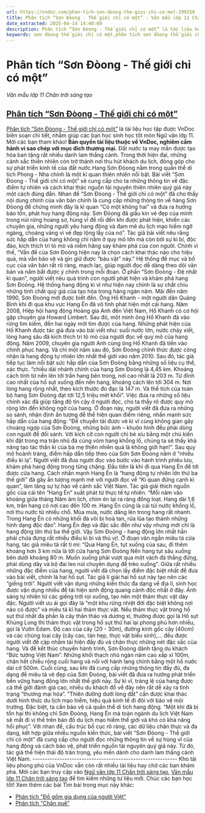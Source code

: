 ```yaml
---
url: https://vndoc.com/phan-tich-son-doong-the-gioi-chi-co-mot-299258
title: Phân tích “Sơn Đòong - Thế giới chỉ có một” - Văn mẫu lớp 11 Chân trời sáng tạo - VnDoc.com
date_extracted: 2025-04-14 14:40:09
description: Phân tích “Sơn Đòong - Thế giới chỉ có một” là tài liệu học tập được VnDoc biên soạn chi tiết, nhằm giúp các bạn học sinh học tốt môn Ngữ văn lớp 11
keywords: sơn đòong thế giới chỉ có một,phân tích sơn đòong thế giới chỉ có một,soạn sơn đòong thế giới chỉ có một,dàn ý sơn đòong thế giới chỉ có một,sơn đòong thế giới chỉ có một phân tích,bố cục sơn đòong thế giới chỉ có một,sơn đòong thế giới chỉ có một ngữ văn 11,sơn đòong thế giới chỉ có một chân trời sáng tạo
---
```


# Phân tích “Sơn Đòong - Thế giới chỉ có một”
 _Văn mẫu lớp 11 Chân trời sáng tạo_
## [Phân tích “Sơn Đòong - Thế giới chỉ có một”](<https://vndoc.com/phan-tich-son-doong-the-gioi-chi-co-mot-299258>)
[Phân tích “Sơn Đòong - Thế giới chỉ có một”](<https://vndoc.com/phan-tich-son-doong-the-gioi-chi-co-mot-299258>) là tài liệu học tập được VnDoc biên soạn chi tiết, nhằm giúp các bạn học sinh học tốt môn Ngữ văn lớp 11. Mời các bạn tham khảo\!
**Bản quyền tài liệu thuộc về VnDoc, nghiêm cấm hành vi sao chép với mục đích thương mại.**
Đất nước ta may mắn được tạo hóa ban tặng rất nhiều danh lam thắng cảnh. Trong thời hiện đại, những cảnh sắc thiên nhiên còn trở thành nơi thu hút khách du lịch, đóng góp cho sự phát triển kinh tế của đất nước.Hang Sơn Đòong nằm trong quần thể di tích Phong - Nha chính là một kì quan thiên nhiên nổi bật. Bài viết “Sơn Đòong - Thế giới chỉ có một” sẽ cung cấp cho ta những thông tin về đặc điểm tự nhiên và cách khai thác nguồn tài nguyên thiên nhiên quý giá này một cách đúng đắn.
Nhan đề “Sơn Đòong - Thế giới chỉ có một” đã cho thấy nội dung chính của văn bản chính là cung cấp những thông tin về hàng Sơn Đòong để chứng minh đây là kì quan “Có một không hai” và đưa ra hướng bảo tồn, phát huy hang động này. Sơn Đòong đã giấu kín vẻ đẹp của mình trong núi rừng hoang sơ, hùng vĩ để rồi đến khi được phát hiện, khiến các chuyên gia, những người yêu hang động và đam mê du lịch mạo hiểm ngỡ ngàng, choáng váng vì vẻ đẹp lộng lẫy của nó”. Tác giả bài viết nêu rằng sức hấp dẫn của hang không chỉ nằm ở quy mô lớn mà còn bởi sự kì bí, độc đáo, kích thích trí tò mò và niềm hăng say khám phá của con người. Chính vì thế, “Vấn đề của Sơn Đoòng hiện nay là chọn cách khai thác nào cho hiệu quả, mà vẫn bảo vệ và gìn giữ được “báu vật” này.” Hệ thống đề mục và bố cục của văn bản rất rõ ràng, mạch lạc, giúp người đọc dễ dàng theo dõi văn bản và nắm bắt được ý chính trong mỗi đoạn.
Ở phần “Sơn Đoòng - Đệ nhất kì quan”, người viết nêu quá trình con người phát hiện và khám phá hang Sơn Đoòng. Hệ thống hang động kì vĩ như hiện nay chính là sự chắt chiu những tinh chất quý giá của tạo hóa trong hàng ngàn năm. Mãi đến năm 1990, Sơn Đoòng mới được biết đến. Ông Hồ Khanh - một người dân Quảng Bình khi đi qua khu vực Hang Én đã vô tình phát hiện một cái hang. Năm 2008, Hiệp hội hang động Hoàng gia Anh đến Việt Nam, Hồ Khanh có cơ hội gặp chuyên gia Howard Limbert. Sau đó, một mình ông Hồ Khanh đã vào rừng tìm kiếm, đến hai ngày mới tìm được của hang. Những phát hiện của Hồ Khanh được tác giả đưa vào bài viết như: suối nước lớn, nước chảy xiết, lòng hang sâu đã kích thích trí tò mò của người đọc về quy mô của hang động. Năm 2009, chuyên gia người Anh cùng ông Hồ Khanh đã tiến vào chinh phục hang. Và chỉ một năm sau đó, Sơn Đoòng chính thức được công nhận là hang động tự nhiên lớn nhất thế giới vào năm 2010.
Sau đó, tác giả tiếp tục làm nổi bật sức hấp dẫn của Sơn Đoòng bằng những số liệu cụ thể, xác thực. “chiều dài nhánh chính của hang Sơn Đoòng là 4,45 km. Khoảng cách tính từ nền lên tới trần hang bên trong, nơi cao nhất là 203 m. Từ đỉnh cao nhất của hố sụt xuống đến nền hang, khoảng cách lên tới 304 m. Nơi lòng hang rộng nhất, theo kích thước đo đạc là 147 m. Và thể tích của toàn bộ hang Sơn Đoòng đạt tới 12,5 triệu mét khối”. Việc đưa ra những số liệu chính xác đã giúp tăng độ tin cậy ở người đọc, cho ta thấy rõ được quy mô rộng lớn đến không ngờ của hang. Ở đoạn này, người viết đã đưa ra những so sánh, nhận định ấn tượng để thể hiện quan điểm riêng, nhấn mạnh sức hấp dẫn của hang động: “Để chuyển tải được vẻ kì vĩ cùng không gian gây choáng ngợp của Sơn Đoòng, những bức ảnh – khuôn hình đều phải dùng con người để đối sánh. Với kích cỡ con người chỉ bé xíu bằng một chú kiến khi đặt trong ma trận nhũ đá cùng vòm hang khổng lồ, chúng ta sẽ thấy khả năng tạo tác thần kì của bà mẹ thiên nhiên quả là không giới hạn\!”.
Sau quy mô hoành tráng, điểm hấp dẫn tiếp theo của Sơn Sơn Đoòng nằm ở “nhiều điều kì lạ”. Người viết đã đưa người đọc vào bước vào hành trình phiêu lưu, khám phá hang động trong từng chặng. Đầu tiên là khi đi qua Hang Én để tới được cửa hang. Cách nhấn mạnh Hang Én là “hang động tự nhiên lớn thứ ba thế giới” đã gây ấn tượng mạnh mẽ với người đọc về “Kì quan đứng cạnh kì quan”, làm tăng sự tự hào về cảnh sắc Việt Nam. Tác giả giải thích nguồn gốc của cái tên “Hang Én” xuất phát từ thực tế tự nhiên. “Mỗi năm vào khoảng giữa tháng Năm âm lịch, chim én lại ra ràng đồng loạt. Hang dài 1,6 km, trần hang có nơi cao đến 100 m. Hang Én cũng là cái túi nước khổng lồ, nơi thu nước từ nhiều chỗ. Mùa mưa, nước dâng lên trong hang rất nhanh. Trong Hang Én có những khối đá vôi bị hoà tan, rửa lũa tạo thành những hình dạng độc đáo”. Hang Én đẹp và đặc sắc đến như vậy nhưng mới chỉ là hang động lớn thứ ba thế giới. Vậy Sơn Đoòng - hang động lớn nhất hẳn phải chứa đựng rất nhiều điều kì bí và thú vị\!.
Ở đoạn văn ngắn miêu tả cửa hang, tác giả miêu tả rất tỉ mỉ: “Qua Hang Én, tụt xuống của sau, đi thêm khoảng hơn 3 km nữa là tới cửa hang Sơn Đoòng Nền hang tụt sâu xuống bên dưới khoảng 80 m. Muốn xuống phải vượt qua một vách đá thẳng đứng, phải dùng dây và bộ đai leo núi chuyên dụng để trèo xuống”. Giữa rất nhiều những đặc điểm của hang, người viết đã chọn lấy điểm đặc biệt nhất để đưa vào bài viết, chính là hai hố sụt. Tác giả lí giải hai hố sụt này tạo nên các “giếng trời”. Người viết vận dụng những kiến thức đa dạng về địa lí, sinh học được vận dụng nhiều để tái hiện sinh động quang cảnh độc nhất ở đây. Ánh sáng tự nhiên từ các giếng trời rọi xuống, tạo nên một thảm thực vật dày đặc. Người viết ưu ái gọi đây là “một khu rừng nhiệt đới đặc biệt không nơi nào có được” và miêu tả kĩ hai thảm thực vật. Nếu thảm thực vật trong hố sụt thứ nhất đa phần là cây thân thảo và dương xỉ, thường được gọi là Hố sụt Khủng Long thì thảm thực vật trong hố sụt thứ hai lại phong phú hơn nhiều, gọi là Vườn Edam. Độ cao của cây \(20 - 30m\), đường kính gốc cây \(40cm\) và các chủng loại cây \(cây cao, tán hẹp, thực vật biểu sinh\),... đều được người viết đề cập nhằm tái hiện đầy đủ và chân thực những nét đặc sắc của hang. Và để kết thúc chuyến hành trình, Sơn Đoòng dành tặng du khách “Bức tường Việt Nam”. Những khối thạch nhũ ngàn năm cao xấp xỉ 100m, chăn hết chiều rộng cuối hang và nối với hành lang chính bằng một hồ nước dài cỡ 500m.
Cuối cùng, sau khi đã cung cấp những thông tin đầy đủ, đa dạng để miêu tả vẻ đẹp của Sơn Đoòng, bài viết đã đưa ra hướng phát triển bền vững hang động lớn nhất thế giới này. Sự kì vĩ, tráng lệ của hang được cả thế giới đánh giá cao, nhiều du khách đổ về đây nên rất dễ xảy ra tình trạng “thương mại hóa”. “Thiên đường dưới lòng đất” cần được khai thác dưới hình thức du lịch mạo hiểm, hiệu quả kinh tế đi đôi với bảo vệ môi trường. Đặc biệt, ta cần bảo vệ cả quần thể di tích hang động. “Một khi đã bị tổn hại thì không chỉ Sơn Đoòng, Hang Én mà toàn ngành du lịch Việt Nam sẽ mất đi vị thế trên bản đồ du lịch mạo hiểm thế giới và khó có khả năng hồi phục”.
Với nhan đề, cấu trúc bố cục rõ ràng, các dữ liệu chân thực và đa dạng, kết hợp giữa nhiều nguồn kiến thức, bài viết “Sơn Đòong - Thế giới chỉ có một” đã cung cấp cho người đọc những thông tin về sự hùng vĩ của hang động và cách bảo vệ, phát triển nguồn tài nguyên quý giá này. Từ đó, tác giả thể hiện thái độ trân trọng, yêu mến dành cho danh lam thắng cảnh Việt Nam.
\-----------------------------------------------------------
Kho tài liệu phong phú của VnDoc vẫn còn rất nhiều tài liệu hay chờ các bạn khám phá. Mời các bạn truy cập vào [Ngữ văn lớp 11 Chân trời sáng tạo](<https://vndoc.com/ngu-van-11-chan-troi-sang-tao>), [Văn mẫu lớp 11 Chân trời sáng tạo](<https://vndoc.com/van-mau-lop-11-chan-troi-sang-tao>) để tìm kiếm những tư liệu mới. Chúc các bạn học tốt\!
Xem thêm các bài Tìm bài trong mục này khác:
  * [Phân tích "Đồ gốm gia dụng của người Việt"](<https://vndoc.com/phan-tich-do-gom-gia-dung-cua-nguoi-viet-299278>)
  * [Phân tích "Chân quê"](</phan-tich-chan-que-nguyen-binh-299313>)

